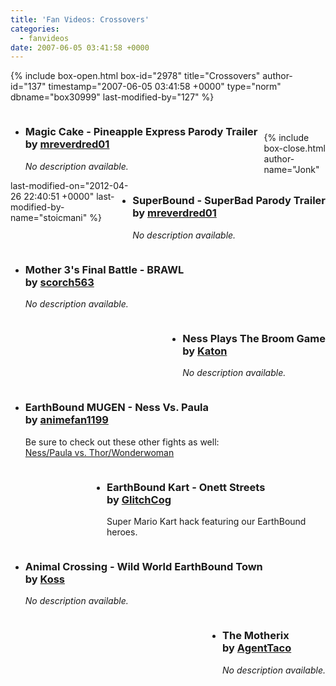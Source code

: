 ```yaml
---
title: 'Fan Videos: Crossovers'
categories:
  - fanvideos
date: 2007-06-05 03:41:58 +0000
---
```

{% include box-open.html box-id="2978" title="Crossovers" author-id="137" timestamp="2007-06-05 03:41:58 +0000" type="norm" dbname="box30999" last-modified-by="127" %}
<ul class="pics">	
<div style="float: left; padding: 0px 10px 0px 0px;"><li>
		<youtube vid="EyBrZv4AxL4" height="250" width="300" />
		<h3>Magic Cake - Pineapple Express Parody Trailer<br />
by <a href="http://www.youtube.com/user/mreverdred01">mreverdred01</a></h3>
		<p><i>No description available.</i></p>
	</li></div>
<div style="float: right;"><li>
		<youtube vid="6vvXAHLuEOE" height="250" width="300" />
		<h3>SuperBound - SuperBad Parody Trailer<br />
by <a href="http://www.youtube.com/user/mreverdred01">mreverdred01</a></h3>
		<p><i>No description available.</i></p>
	</li></div>	
<div style="float: left;"><li>
		<youtube vid="h749eIAaxW4" height="250" width="300" />
		<h3>Mother 3's Final Battle - BRAWL<br />
by <a href="http://www.youtube.com/user/scorch563">scorch563</a></h3>
		<p><i>No description available.</i></p>
	</li></div>	
<div style="float: right;"><li>
		<youtube vid="zVZjGIHbRN4" height="250" width="300" />
		<h3>Ness Plays The Broom Game<br />
by <a href="http://starmen.net/forum/?t=usrinfo&id=6260">Katon</a></h3>
		<p><i>No description available.</i></p>
	</li></div>	
<div style="float: left; width: 350px;"><li>
		<youtube vid="nGPBKTFk-vU" height="250" width="300" />
		<h3>EarthBound MUGEN - Ness Vs. Paula<br />
by <a href="http://www.youtube.com/profile?user=animefan1199">animefan1199</a></h3>
		<p>Be sure to check out these other fights as well:<br /><a href="http://www.youtube.com/watch?v=woZxaMe_0H0">Ness/Paula vs. Thor/Wonderwoman</a><br /></p>
	</li></div>
<div style="float: right; width: 350px"><li>
		<youtube vid="j69kcmPBCJE" height="250" width="300" />
		<h3>EarthBound Kart - Onett Streets<br />
by <a href="http://www.youtube.com/user/GlitchCog">GlitchCog</a></h3>
		<p>Super Mario Kart hack featuring our EarthBound heroes.</p>
	</li></div>
<div style="float: left;"><li>
		<youtube vid="spZ5q0A_vR4" height="250" width="300" />
		<h3>Animal Crossing - Wild World EarthBound Town<br />
by <a href="http://starmen.net/forum/?t=usrinfo&id=7271">Koss</a></h3>
		<p><i>No description available.</i></p>
	</li></div>
<div style="float: right;"><li>
		<youtube vid="agDujcmvQrs" height="250" width="300" />
		<h3>The Motherix<br />
by <a href="http://www.youtube.com/user/AgentTaco">AgentTaco</a></h3>
		<p><i>No description available.</i></p>
	</li></div>
	
</ul><span class="left"></span><span class="right"></span>
					<br /><br />
{% include box-close.html author-name="Jonk" last-modified-on="2012-04-26 22:40:51 +0000" last-modified-by-name="stoicmani" %}
